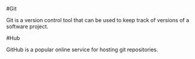 #Git

Git is a version control tool that can be used to keep track of versions of a software project.

#Hub

GitHub is a popular online service for hosting git repositories.